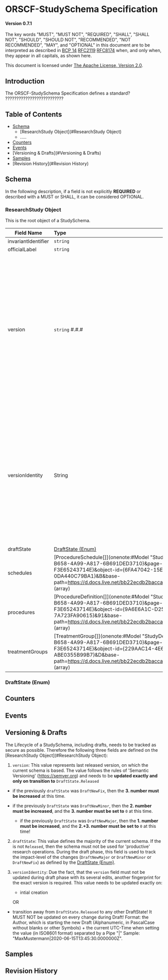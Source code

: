 # ORSCF-StudySchema Specification

#### Version 0.7.1

The key words "MUST", "MUST NOT", "REQUIRED", "SHALL", "SHALL NOT", "SHOULD", "SHOULD NOT", "RECOMMENDED", "NOT RECOMMENDED", "MAY", and "OPTIONAL" in this document are to be interpreted as described in [BCP 14](https://tools.ietf.org/html/bcp14) [RFC2119](https://tools.ietf.org/html/rfc2119) [RFC8174](https://tools.ietf.org/html/rfc8174) when, and only when, they appear in all capitals, as shown here.



This document is licensed under [The Apache License, Version 2.0](https://www.apache.org/licenses/LICENSE-2.0.html).

## Introduction

The ORSCF-StudySchema Specification defines a standard? ??????????????????????????

## Table of Contents
- [Schema](#schema)
	- [ResearchStudy Object](#ResearchStudy Object)
	- .....
- [Counters](#Counters)
- [Events](#Events)
- [Versioning & Drafts](#Versioning & Drafts)
- [Samples](#Samples)
- [Revision History](#Revision History)

## Schema

In the following description, if a field is not explicitly **REQUIRED** or described with a MUST or SHALL, it can be considered OPTIONAL.





### ResearchStudy Object

This is the root object of a StudySchema.

| Field Name          | Type                                                         | Description                                                  |
| ------------------- | :----------------------------------------------------------- | ------------------------------------------------------------ |
| invariantIdentifier | `string`                                                     | **REQUIRED**.                                                |
| officialLabel       | `string`                                                     | **REQUIRED**                                                 |
| version             | `string`   #.#.#                                             | **REQUIRED**. This value follows the rules of 'Semantic Versioning' (https://semver.org) and needs to be updated exactly and only on transition to `DraftState.Released`- If the previously `draftState` was   `DraftNewFix` then the 3. number must be increased at this time- if the previously DraftState was   'DraftNewMinor', then the 2. number must be increased, and the 3. number must   be set to 0 at this time!  - if the previously DraftState was   'DraftNewMajor', then the 1. number must be increased, and the 2.+3. number   must be set to 0 at this time! |
| versionIdentity     | String                                                       | **REQUIRED**. This   value needs to be updated exactly on:    1. initial creation  OR     2. transition away from DraftState.Released   to any other DraftState!             It MUST NOT be updated on every change   during Draft!            Format: the Author, which is starting the   new Draft        (Alphanumeric, in PascalCase without   blanks or other Symbols) +         the current UTC-Time when setting the   value (in ISO8601 format) separated by a Pipe "\|"          Sample:   "MaxMustermann\|2020-06-15T13:45:30.0000000Z". |
| draftState          | [DraftState (Enum)](#DraftState (Enum))                      | **REQUIRED**.                                                |
| schedules           | [ProcedureSchedule[\]](onenote:#Model "StudyDefinition"&section-id={1D22E56E-B658-4A99-A817-6B691DED3710}&page-id={22CD90F7-32E8-4121-87B7-F3E65243714E}&object-id={6FA47042-15EB-4681-B3CF-0DA440C79BA1}&B&base-path=https://d.docs.live.net/bb22ecdb2baccaf4/Dokumente/ORSCF/Modellierung.one)   (array) |                                                              |
| procedures          | [ProcedureDefinition[\]](onenote:#Model "StudyDefinition"&section-id={1D22E56E-B658-4A99-A817-6B691DED3710}&page-id={22CD90F7-32E8-4121-87B7-F3E65243714E}&object-id={9A6E6A1C-D257-4FE9-969B-7A723FA90615}&91&base-path=https://d.docs.live.net/bb22ecdb2baccaf4/Dokumente/ORSCF/Modellierung.one)   (array) |                                                              |
| treatmentGroups     | [TreatmentGroup[\]](onenote:#Model "StudyDefinition"&section-id={1D22E56E-B658-4A99-A817-6B691DED3710}&page-id={22CD90F7-32E8-4121-87B7-F3E65243714E}&object-id={229AAC14-4E6B-475A-92F8-ABE0355B99B7}&D&base-path=https://d.docs.live.net/bb22ecdb2baccaf4/Dokumente/ORSCF/Modellierung.one)   (array) | can be   arms                                                |





### DraftState (Enum)







## Counters









## Events



## Versioning & Drafts

The Lifecycle of a StudySchema, including drafts, needs to be tracked as secure as possible. Therefore the following three fields are defined on the [ResearchStudy Object](#ResearchStudy Object):

1. `version`: This value represents last released version, on which the current schema is based. The value follows the rules of 'Semantic Versioning' (https://semver.org) and needs to be **updated exactly and only on transition to** `DraftState.Released`
- if the previously `draftState` was `DraftNewFix`, then the **3. number must be increased** at this time. 
  
- if the previously `DraftState` was `DraftNewMinor`, then the **2. number must be increased**, and the **3. number must be set to** `0` at this time.
   - if the previously `DraftState` was `DraftNewMajor`, then the **1. number must be increased**, and the **2.+3. number must be set to** `0` at this time!
   
2. `draftState`: This value defines the majority of the current schema. If the is not `Released`, then the schema must not be used for 'productive' research operations. During the draft phase, this field is used to track the impact-level of the changes (`DraftNewMajor` or `DraftNewMinor` or `DraftNewFix`) as defined by the [DraftState (Enum)](#DraftState (Enum)).

3. `versionIdentity`: Due the fact, that the `version` field must not be updated during draft phase with its several edits, another fingerprint for the exact version is required. This value needs to be updated exactly on:

    - intial creation

   OR

- transition away from `DraftState.Released`   to any other DraftState!             It MUST NOT be updated on every change   during Draft!            Format: the Author, which is starting the   new Draft        (Alphanumeric, in PascalCase without   blanks or other Symbols) +         the current UTC-Time when setting the   value (in ISO8601 format) separated by a Pipe "\|"          Sample:   "MaxMustermann\|2020-06-15T13:45:30.0000000Z".




















## Samples








## Revision History


